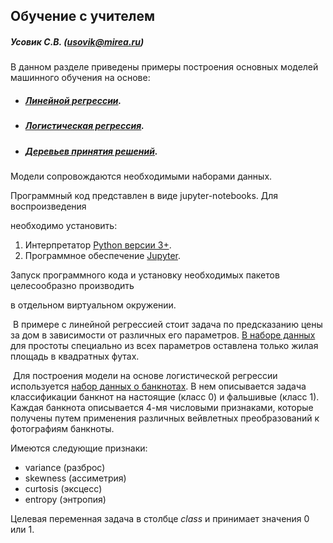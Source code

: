 ## Обучение с учителем

##### Усовик С.В. (usovik@mirea.ru)

В данном разделе приведены примеры построения основных моделей машинного обучения на основе:

- ##### [Линейной регрессии]().

- ##### [Логистическая регрессия]().

- ##### [Деревьев принятия решений]().

Модели сопровождаются необходимыми наборами данных. 

Программный код представлен в виде jupyter-notebooks. Для воспроизведения

необходимо установить:

1. Интерпретатор [Python версии 3+](https://www.python.org/).
2. Программное обеспечение [Jupyter](https://jupyter.org/).

Запуск программного кода и установку необходимых пакетов целесообразно производить 

в отдельном виртуальном окружении.



​	В примере с линейной регрессией стоит задача по предсказанию цены за дом в зависимости от различных его параметров. [В наборе данных]() для простоты специально из всех параметров оставлена только жилая площадь в квадратных футах.

​	Для построения модели на основе логистической регрессии используется [набор данных о банкнотах](https://archive.ics.uci.edu/ml/datasets/banknote+authentication#). В нем описывается задача классификации банкнот на настоящие (класс 0) и фальшивые (класс 1). Каждая банкнота описывается 4-мя числовыми признаками, которые получены путем применения различных вейвлетных преобразований к фотографиям банкноты.

Имеются следующие признаки:

* variance (разброс)
* skewness (ассиметрия)
* curtosis (эксцесс)
* entropy (энтропия)

Целевая переменная задача в столбце *class* и принимает значения 0 или 1.